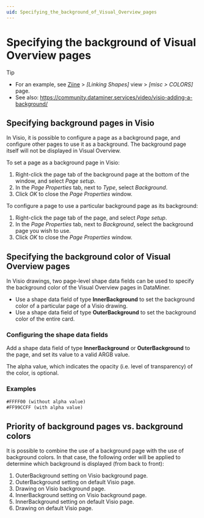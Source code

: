 ```yaml
---
uid: Specifying_the_background_of_Visual_Overview_pages
---
```


# Specifying the background of Visual Overview pages

> [!TIP]
> - For an example, see [Ziine](xref:ZiineDemoSystem) > *[Linking Shapes]* view > *[misc > COLORS]* page.
> - See also: <https://community.dataminer.services/video/visio-adding-a-background/>

## Specifying background pages in Visio

In Visio, it is possible to configure a page as a background page, and configure other pages to use it as a background. The background page itself will not be displayed in Visual Overview.

To set a page as a background page in Visio:

1. Right-click the page tab of the background page at the bottom of the window, and select *Page setup*.
1. In the *Page Properties* tab, next to *Type*, select *Background*.
1. Click *OK* to close the *Page Properties* window.

To configure a page to use a particular background page as its background:

1. Right-click the page tab of the page, and select *Page setup*.
1. In the *Page Properties* tab, next to *Background*, select the background page you wish to use.
1. Click *OK* to close the *Page Properties* window.

## Specifying the background color of Visual Overview pages

In Visio drawings, two page-level shape data fields can be used to specify the background color of the Visual Overview pages in DataMiner.

- Use a shape data field of type **InnerBackground** to set the background color of a particular page of a Visio drawing.
- Use a shape data field of type **OuterBackground** to set the background color of the entire card.

### Configuring the shape data fields

Add a shape data field of type **InnerBackground** or **OuterBackground** to the page, and set its value to a valid ARGB value.

The alpha value, which indicates the opacity (i.e. level of transparency) of the color, is optional.

### Examples

```txt
#FFFF00 (without alpha value)
#FF99CCFF (with alpha value)
```

## Priority of background pages vs. background colors

It is possible to combine the use of a background page with the use of background colors. In that case, the following order will be applied to determine which background is displayed (from back to front):

1. OuterBackground setting on Visio background page.
1. OuterBackground setting on default Visio page.
1. Drawing on Visio background page.
1. InnerBackground setting on Visio background page.
1. InnerBackground setting on default Visio page.
1. Drawing on default Visio page.
